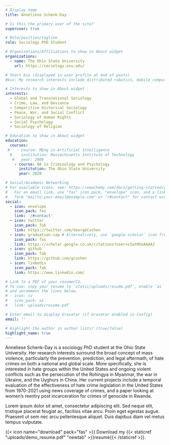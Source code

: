 ```yaml
---
# Display name
title: Anneliese Schenk-Day

# Is this the primary user of the site?
superuser: true

# Role/position/tagline
role: Sociology PhD Student

# Organizations/Affiliations to show in About widget
organizations:
  - name: The Ohio State University
    url: https://sociology.osu.edu/

# Short bio (displayed in user profile at end of posts)
#bio: My research interests include distributed robotics, mobile computing and programmable matter.

# Interests to show in About widget
interests:
  - Global and Transnational Sociology 
  - Crime, Law, and Deviance 
  - Comparitive Historical Sociology
  - Peace, War, and Social Conflict 
  - Sociology of Human Rights
  - Social Psychology 
  - Sociology of Religion

# Education to show in About widget
education:
  courses:
 #   - course: MEng in Artificial Intelligence
  #    institution: Massachusetts Institute of Technology
   #   year: 2009
    - course: BA in Criminology and Psychology
      institution: The Ohio State University
      year: 2020

# Social/Academic Networking
# For available icons, see: https://wowchemy.com/docs/getting-started/page-builder/#icons
#   For an email link, use "fas" icon pack, "envelope" icon, and a link in the
#   form "mailto:your-email@example.com" or "/#contact" for contact widget.
social:
  - icon: envelope
    icon_pack: fas
    link: '/#contact'
  - icon: twitter
    icon_pack: fab
    link: https://twitter.com/GeorgeCushen
  - icon: graduation-cap # Alternatively, use `google-scholar` icon from `ai` icon pack
    icon_pack: fas
    link: https://scholar.google.co.uk/citations?user=sIwtMXoAAAAJ
  - icon: github
    icon_pack: fab
    link: https://github.com/gcushen
  - icon: linkedin
    icon_pack: fab
    link: https://www.linkedin.com/

# Link to a PDF of your resume/CV.
# To use: copy your resume to `static/uploads/resume.pdf`, enable `ai` icons in `params.toml`,
# and uncomment the lines below.
# - icon: cv
#   icon_pack: ai
#   link: uploads/resume.pdf

# Enter email to display Gravatar (if Gravatar enabled in Config)
email: ''

# Highlight the author in author lists? (true/false)
highlight_name: true
---
```


Anneliese Schenk-Day is a sociology PhD student at the Ohio State University. Her research interests surround the broad concept of mass violence, particularly the prevention, prediction, and legal aftermath, of hate crimes on both a national and global scale. More specifically, she is interested in hate groups within the United States and ongoing violent conflicts such as the persecution of the Rohingya in Myanmar, the war in Ukraine, and the Uyghurs in China. Her current projects include a temporal evaluation of the effectiveness of hate crime legislation in the United States from 1970-2021 using news coverage of crimes, and a paper looking at women’s reentry post incarceration for crimes of genocide in Rwanda.

Lorem ipsum dolor sit amet, consectetur adipiscing elit. Sed neque elit, tristique placerat feugiat ac, facilisis vitae arcu. Proin eget egestas augue. Praesent ut sem nec arcu pellentesque aliquet. Duis dapibus diam vel metus tempus vulputate.

{{< icon name="download" pack="fas" >}} Download my {{< staticref "uploads/demo_resume.pdf" "newtab" >}}resumé{{< /staticref >}}.
